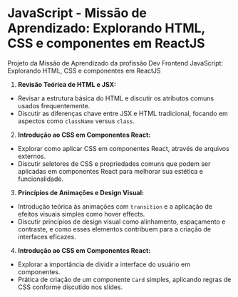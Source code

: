 # JavaScript - Missão de Aprendizado: Explorando HTML, CSS e componentes em ReactJS
Projeto da Missão de Aprendizado da profissão Dev Frontend JavaScript: Explorando HTML, CSS e componentes em ReactJS

1. **Revisão Teórica de HTML e JSX:**
  - Revisar a estrutura básica do HTML e discutir os atributos comuns usados frequentemente.
  - Discutir as diferenças chave entre JSX e HTML tradicional, focando em aspectos como `className` versus `class`.

2. **Introdução ao CSS em Componentes React:**
  - Explorar como aplicar CSS em componentes React, através de arquivos externos.
  - Discutir seletores de CSS e propriedades comuns que podem ser aplicadas em componentes React para melhorar sua estética e funcionalidade.

3. **Princípios de Animações e Design Visual:**
 - Introdução teórica às animações com `transition` e a aplicação de efeitos visuais simples como hover effects.
 - Discutir princípios de design visual como alinhamento, espaçamento e contraste, e como esses elementos contribuem para a criação de interfaces eficazes.

4. **Introdução ao CSS em Componentes React:**
  - Explorar a importância de dividir a interface do usuário em componentes.
  - Prática de criação de um componente `Card` simples, aplicando regras de CSS conforme discutido nos slides.
